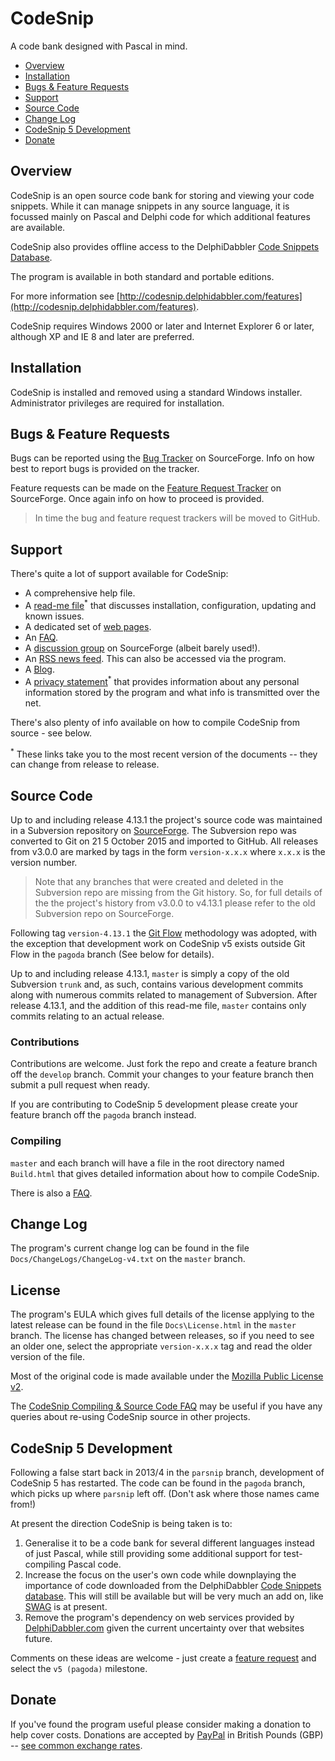 # CodeSnip

A code bank designed with Pascal in mind.

* [Overview](#overview)
* [Installation](#installation)
* [Bugs & Feature Requests](#bugs--feature-requests)
* [Support](#support)
* [Source Code](#source-code)
* [Change Log](#change-log)
* [CodeSnip 5 Development](#codesnip-5-development)
* [Donate](#donate)

## Overview

CodeSnip is an open source code bank for storing and viewing your code snippets. While it can manage snippets in any source language, it is focussed mainly on Pascal and Delphi code for which additional features are available.

CodeSnip also provides offline access to the DelphiDabbler [Code Snippets Database](http://snippets.delphidabbler.com/).

The program is available in both standard and portable editions.

For more information see [http://codesnip.delphidabbler.com/features](http://codesnip.delphidabbler.com/features).

CodeSnip requires Windows 2000 or later and Internet Explorer 6 or later, although XP and IE 8 and later are preferred.

## Installation

CodeSnip is installed and removed using a standard Windows installer. Administrator privileges are required for installation.

## Bugs & Feature Requests

Bugs can be reported using the [Bug Tracker](https://sourceforge.net/p/codesnip/bugs/) on SourceForge. Info on how best to report bugs is provided on the tracker.

Feature requests can be made on the [Feature Request Tracker](https://sourceforge.net/p/codesnip/feature-requests/) on SourceForge. Once again info on how to proceed is provided.

> In time the bug and feature request trackers will be moved to GitHub.

## Support

There's quite a lot of support available for CodeSnip:

* A comprehensive help file.
* A [read-me file](https://raw.githubusercontent.com/delphidabbler/codesnip/master/Docs/ReadMe.txt)<sup>*</sup> that discusses installation, configuration, updating and known issues.
* A dedicated set of [web pages](http://delphidabbler.com/url/codesnip-home).
* An [FAQ](http://wiki.delphidabbler.com/index.php/FAQs/CodeSnipAppUsing).
* A [discussion group](https://sourceforge.net/p/codesnip/discussion) on SourceForge (albeit barely used!).
* An [RSS news feed](http://delphidabbler.com/feeds/site-news-feed?id=codesnip). This can also be accessed via the program.
* A [Blog](http://codesnip-app.blogspot.co.uk/).
* A [privacy statement](https://raw.githubusercontent.com/delphidabbler/codesnip/master/Docs/Privacy.txt)<sup>*</sup> that provides information about any personal information stored by the program and what info is transmitted over the net.

There's also plenty of info available on how to compile CodeSnip from source - see below.

<sup>*</sup> These links take you to the most recent version of the documents -- they can change from release to release.

## Source Code

Up to and including release 4.13.1 the project's source code was maintained in a Subversion repository on [SourceForge](https://sourceforge.net/p/codesnip/code/). The Subversion repo was converted to Git on 21 5 October 2015 and imported to GitHub. All releases from v3.0.0 are marked by tags in the form `version-x.x.x` where `x.x.x` is the version number.

> Note that any branches that were created and deleted in the Subversion repo are missing from the Git history. So, for full details of the the project's history from v3.0.0 to v4.13.1 please refer to the old Subversion repo on SourceForge.

Following tag `version-4.13.1` the [Git Flow](http://nvie.com/posts/a-successful-git-branching-model/) methodology was adopted, with the exception that development work on CodeSnip v5 exists outside Git Flow in the `pagoda` branch (See below for details).

Up to and including release 4.13.1, `master` is simply a copy of the old Subversion `trunk` and, as such, contains various development commits along with numerous commits related to management of Subversion. After release 4.13.1, and the addition of this read-me file, `master` contains only commits relating to an actual release.

### Contributions

Contributions are welcome. Just fork the repo and create a feature branch off the `develop` branch. Commit your changes to your feature branch then submit a pull request when ready.

If you are contributing to CodeSnip 5 development please create your feature branch off the `pagoda` branch instead.

### Compiling

`master` and each branch will have a file in the root directory named `Build.html` that gives detailed information about how to compile CodeSnip.

There is also a [FAQ](http://wiki.delphidabbler.com/index.php/FAQs/CodeSnipAppSource).

## Change Log

The program's current change log can be found in the file `Docs/ChangeLogs/ChangeLog-v4.txt` on the `master` branch.

## License

The program's EULA which gives full details of the license applying to the latest release can be found in the file `Docs\License.html` in the `master` branch. The license has changed between releases, so if you need to see an older one, select the appropriate `version-x.x.x` tag and read the older version of the file.

Most of the original code is made available under the [Mozilla Public License v2](https://www.mozilla.org/MPL/2.0/).

The [CodeSnip Compiling & Source Code FAQ](http://wiki.delphidabbler.com/index.php/FAQs/CodeSnipAppSource) may be useful if you have any queries about re-using CodeSnip source in other projects.

## CodeSnip 5 Development

Following a false start back in 2013/4 in the `parsnip` branch, development of CodeSnip 5 has restarted. The code can be found in the `pagoda` branch, which picks up where `parsnip` left off. (Don't ask where those names came from!)

At present the direction CodeSnip is being taken is to:

1. Generalise it to be a code bank for several different languages instead of just Pascal, while still providing some additional support for test-compiling Pascal code.
2. Increase the focus on the user's own code while downplaying the importance of code downloaded from the DelphiDabbler [Code Snippets database](http://snippets.delphidabbler.com/). This will still be available but will be very much an add on, like [SWAG](http://swag.delphidabbler.com/) is at present.
3. Remove the program's dependency on web services provided by [DelphiDabbler.com](http://delphidabbler.com) given the current uncertainty over that websites future.

Comments on these ideas are welcome - just create a [feature request](https://sourceforge.net/p/codesnip/feature-requests/) and select the `v5 (pagoda)` milestone.

## Donate

If you've found the program useful please consider making a donation to help cover costs. Donations are accepted by [PayPal](http://delphidabbler.com/url/donate-cs) in British Pounds (GBP) -- [see  common exchange rates](http://www.xe.com/currency/gbp-british-pound).
